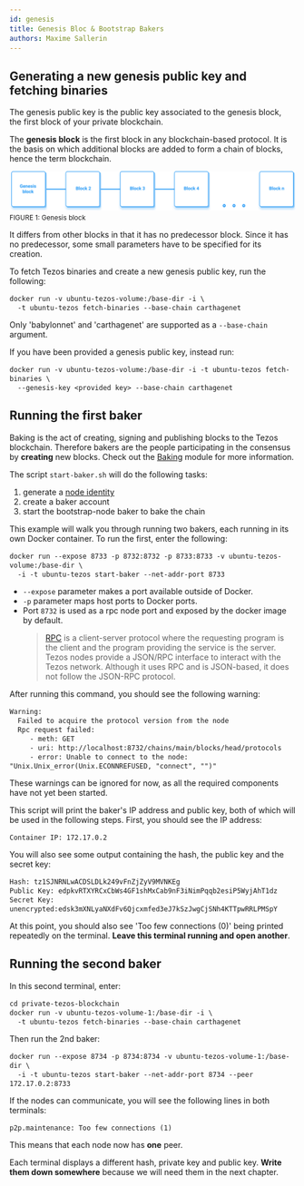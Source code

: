 ```yaml
---
id: genesis
title: Genesis Bloc & Bootstrap Bakers
authors: Maxime Sallerin
---
```


## Generating a new genesis public key and fetching binaries

The genesis public key is the public key associated to the genesis block, the first block of your private blockchain.

The **genesis block** is the first block in any blockchain-based protocol. It is the basis on which additional blocks are added to form a chain of blocks, hence the term blockchain.

![](../../static/img/private/genesis_block.svg)
<small className="figure">FIGURE 1: Genesis block</small>

It differs from other blocks in that it has no predecessor block. Since it has no predecessor, some small parameters have to be specified for its creation.

To fetch Tezos binaries and create a new genesis public key, run the following:

```shell
docker run -v ubuntu-tezos-volume:/base-dir -i \
  -t ubuntu-tezos fetch-binaries --base-chain carthagenet
```

Only 'babylonnet' and 'carthagenet' are supported as a `--base-chain` argument.

If you have been provided a genesis public key, instead run:

```shell
docker run -v ubuntu-tezos-volume:/base-dir -i -t ubuntu-tezos fetch-binaries \
  --genesis-key <provided key> --base-chain carthagenet
```

## Running the first baker

Baking is the act of creating, signing and publishing blocks to the Tezos blockchain. Therefore bakers are the people participating in the consensus by **creating** new blocks.
Check out the [Baking](/baking) module for more information.

The script `start-baker.sh` will do the following tasks:
1. generate a [node identity](/deploy-a-node/set-up-a-node#node-identity)
2. create a baker account
3. start the bootstrap-node baker to bake the chain

This example will walk you through running two bakers, each running in its own Docker container. To run the first, enter the following:

```shell
docker run --expose 8733 -p 8732:8732 -p 8733:8733 -v ubuntu-tezos-volume:/base-dir \
  -i -t ubuntu-tezos start-baker --net-addr-port 8733
```

- `--expose` parameter makes a port available outside of Docker.
- `-p` parameter maps host ports to Docker ports.
- Port `8732` is used as a rpc node port and exposed by the docker image by default. 
  >[RPC](/tezos-basics/cli-and-rpc#tezos-rpc-remote-procedure-call) is a client-server protocol where the requesting program is the client and the program providing the service is the server.   
  Tezos nodes provide a JSON/RPC interface to interact with the Tezos network. Although it uses RPC and is JSON-based, it does not follow the JSON-RPC protocol.

After running this command, you should see the following warning:

```shell
Warning:
  Failed to acquire the protocol version from the node
  Rpc request failed:
     - meth: GET
     - uri: http://localhost:8732/chains/main/blocks/head/protocols
     - error: Unable to connect to the node: "Unix.Unix_error(Unix.ECONNREFUSED, "connect", "")"
```

These warnings can be ignored for now, as all the required components have not yet been started.

This script will print the baker's IP address and public key, both of which will be used in the following steps. First, you should see the IP address:

```shell
Container IP: 172.17.0.2
```

You will also see some output containing the hash, the public key and the secret key:

```shell
Hash: tz1SJNRNLwACDSLDLk249vFnZjZyV9MVNKEg
Public Key: edpkvRTXYRCxCbWs4GF1shMxCab9nF3iNimPqqb2esiP5WyjAhT1dz
Secret Key: unencrypted:edsk3mXNLyaNXdFv6Qjcxmfed3eJ7kSzJwgCjSNh4KTTpwRRLPMSpY
```

At this point, you should also see 'Too few connections (0)' being printed repeatedly on the terminal. **Leave this terminal running and open another**.

## Running the second baker

In this second terminal, enter:

```shell
cd private-tezos-blockchain
docker run -v ubuntu-tezos-volume-1:/base-dir -i \
  -t ubuntu-tezos fetch-binaries --base-chain carthagenet
```

Then run the 2nd baker:

```
docker run --expose 8734 -p 8734:8734 -v ubuntu-tezos-volume-1:/base-dir \
  -i -t ubuntu-tezos start-baker --net-addr-port 8734 --peer 172.17.0.2:8733
```

If the nodes can communicate, you will see the following lines in both terminals:

```shell
p2p.maintenance: Too few connections (1)
```

This means that each node now has **one** peer.

Each terminal displays a different hash, private key and public key. 
**Write them down somewhere** because we will need them in the next chapter.




